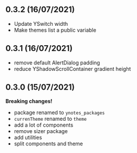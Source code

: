 ## 0.3.2 (16/07/2021)

- Update YSwitch width
- Make themes list a public variable
## 0.3.1 (16/07/2021)

- remove default AlertDialog padding
- reduce YShadowScrollContainer gradient height 

## 0.3.0 (15/07/2021)

**Breaking changes!**

- package renamed to `ynotes_packages`
- `currenTheme` renamed to `theme`
- add a lot of components
- remove sizer package
- add utilities
- split components and theme
